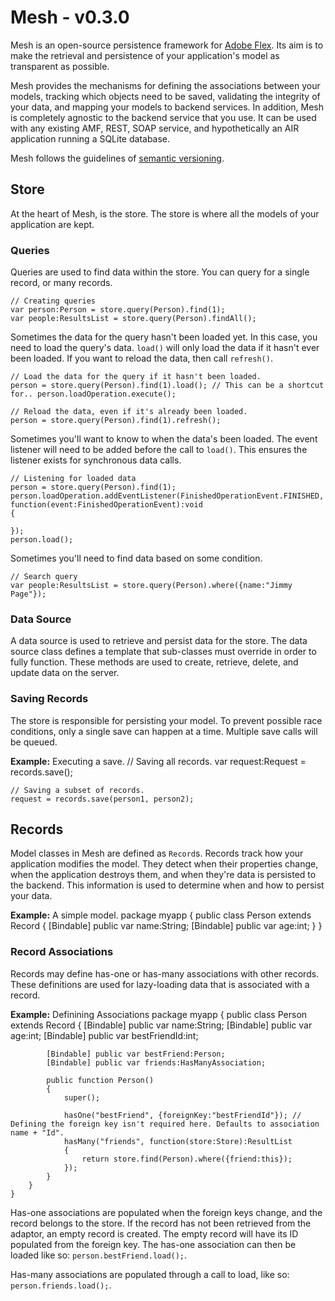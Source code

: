 # Mesh - v0.3.0
Mesh is an open-source persistence framework for [Adobe Flex](http://www.adobe.com/products/flex/). Its aim is to make the retrieval and persistence of your application's model as transparent as possible.

Mesh provides the mechanisms for defining the associations between your models, tracking which objects need to be saved, validating the integrity of your data, and mapping your models to backend services. In addition, Mesh is completely agnostic to the backend service that you use. It can be used with any existing AMF, REST, SOAP service, and hypothetically an AIR application running a SQLite database.

Mesh follows the guidelines of [semantic versioning](http://www.semver.org).

## Store
At the heart of Mesh, is the store. The store is where all the models of your application are kept.

### Queries
Queries are used to find data within the store. You can query for a single record, or many records.

	// Creating queries
	var person:Person = store.query(Person).find(1);
	var people:ResultsList = store.query(Person).findAll();

Sometimes the data for the query hasn't been loaded yet. In this case, you need to load the query's data. `load()` will only load the data if it hasn't ever been loaded. If you want to reload the data, then call `refresh()`.

	// Load the data for the query if it hasn't been loaded.
	person = store.query(Person).find(1).load(); // This can be a shortcut for.. person.loadOperation.execute();

	// Reload the data, even if it's already been loaded.
	person = store.query(Person).find(1).refresh();

Sometimes you'll want to know to when the data's been loaded. The event listener will need to be added before the call to `load()`. This ensures the listener exists for synchronous data calls.

	// Listening for loaded data
	person = store.query(Person).find(1);
	person.loadOperation.addEventListener(FinishedOperationEvent.FINISHED, function(event:FinishedOperationEvent):void
	{
		
	});
	person.load();

Sometimes you'll need to find data based on some condition.

	// Search query
	var people:ResultsList = store.query(Person).where({name:"Jimmy Page"});

### Data Source
A data source is used to retrieve and persist data for the store. The data source class defines a template that sub-classes must override in order to fully function. These methods are used to create, retrieve, delete, and update data on the server.

### Saving Records
The store is responsible for persisting your model. To prevent possible race conditions, only a single save can happen at a time. Multiple save calls will be queued.

**Example:** Executing a save.
	// Saving all records.
	var request:Request = records.save();

	// Saving a subset of records.
	request = records.save(person1, person2);

## Records
Model classes in Mesh are defined as `Record`s. Records track how your application modifies the model. They detect when their properties change, when the application destroys them, and when they're data is persisted to the backend. This information is used to determine when and how to persist your data.

**Example:** A simple model.
	package myapp
	{
		public class Person extends Record
		{
			[Bindable] public var name:String;
			[Bindable] public var age:int;
		}
	}

### Record Associations
Records may define has-one or has-many associations with other records. These definitions are used for lazy-loading data that is associated with a record.

**Example:** Definining Associations
	package myapp
	{
		public class Person extends Record
		{
			[Bindable] public var name:String;
			[Bindable] public var age:int;
			[Bindable] public var bestFriendId:int;

			[Bindable] public var bestFriend:Person;
			[Bindable] public var friends:HasManyAssociation;

			public function Person()
			{
				super();

				hasOne("bestFriend", {foreignKey:"bestFriendId"}); // Defining the foreign key isn't required here. Defaults to association name + "Id".
				hasMany("friends", function(store:Store):ResultList
				{
					return store.find(Person).where({friend:this});
				});
			}
		}
	}

Has-one associations are populated when the foreign keys change, and the record belongs to the store. If the record has not been retrieved from the adaptor, an empty record is created. The empty record will have its ID populated from the foreign key. The has-one association can then be loaded like so: `person.bestFriend.load();`.

Has-many associations are populated through a call to load, like so: `person.friends.load();`.